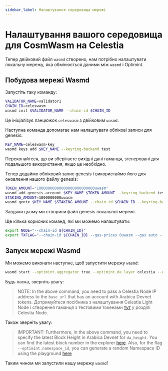 ```yaml
---
sidebar_label: Налаштування середовища мережі
---
```


# Налаштування вашого середовища для CosmWasm на Celestia

Тепер двійковий файл `wasmd` створено, нам потрібно налаштувати локальну мережу, яка обмінюється даними між `wasmd` і Optimint.

## Побудова мережі Wasmd

Запустіть таку команду:

```sh
VALIDATOR_NAME=validator1
CHAIN_ID=celeswasm
wasmd init $VALIDATOR_NAME --chain-id $CHAIN_ID
```

Це ініціалізує ланцюжок `celeswasm` з двійковим `wasmd`.

Наступна команда допомагає нам налаштувати облікові записи для genesis:

```sh
KEY_NAME=celeswasm-key
wasmd keys add $KEY_NAME --keyring-backend test
```

Переконайтеся, що ви зберігаєте вихідні дані гаманця, згенеровані для подальшого використання, якщо це необхідно.

Тепер додаймо обліковий запис genesis і використаймо його для оновлення нашого файлу genesis:

```sh
TOKEN_AMOUNT="10000000000000000000000000uwasm"
wasmd add-genesis-account $KEY_NAME $TOKEN_AMOUNT --keyring-backend test
STAKING_AMOUNT=1000000000uwasm
wasmd gentx $KEY_NAME $STAKING_AMOUNT --chain-id $CHAIN_ID --keyring-backend test
```

Завдяки цьому ми створили файл genesis локальної мережі.

Ще кілька корисних команд, які ми можемо налаштувати:

<!-- markdownlint-disable MD013 -->
```sh
export NODE="--chain-id ${CHAIN_ID}"
export TXFLAG="--chain-id ${CHAIN_ID} --gas-prices 0uwasm --gas auto --gas-adjustment 1.3"
```
<!-- markdownlint-enable MD013 -->

## Запуск мережі Wasmd

Ми можемо виконати наступне, щоб запустити мережу `wasmd`:

<!-- markdownlint-disable MD013 -->
```sh
wasmd start --optimint.aggregator true --optimint.da_layer celestia --optimint.da_config='{"base_url":"http://XXX.XXX.XXX.XXX:26658","timeout":60000000000,"gas_limit":6000000}' --optimint.namespace_id 000000000000FFFF --optimint.da_start_height XXXXX
```
<!-- markdownlint-enable MD013 -->

Будь ласка, зверніть увагу:

> NOTE: In the above command, you need to pass a Celestia Node IP address to the `base_url` that has an account with Arabica Devnet tokens. Дотримуйтеся посібника з налаштування Celestia Light Node і створення гаманця з тестовими токенами [тут](./node-tutorial.md) у розділі Celestia Node.

Також зверніть увагу:

> IMPORTANT: Furthermore, in the above command, you need to specify the latest Block Height in Arabica Devnet for `da_height`. You can find the latest block number in the explorer [here](https://explorer.celestia.observer/arabica). Also, for the flag `--optimint.namespace_id`, you can generate a random Namespace ID using the playground [here](https://go.dev/play/p/7ltvaj8lhRl)

Таким чином ми запустили нашу мережу `wasmd`!
